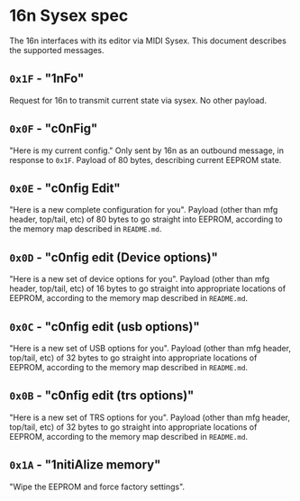 # 16n Sysex spec

The 16n interfaces with its editor via MIDI Sysex. This document describes the supported messages.

## `0x1F` - "1nFo"

Request for 16n to transmit current state via sysex. No other payload.

## `0x0F` - "c0nFig"

"Here is my current config." Only sent by 16n as an outbound message, in response to `0x1F`. Payload of 80 bytes, describing current EEPROM state.

## `0x0E` - "c0nfig Edit"

"Here is a new complete configuration for you". Payload (other than mfg header, top/tail, etc) of 80 bytes to go straight into EEPROM, according to the memory map described in `README.md`.

## `0x0D` - "c0nfig edit (Device options)"

"Here is a new set of device options for you". Payload (other than mfg header, top/tail, etc) of 16 bytes to go straight into appropriate locations of EEPROM, according to the memory map described in `README.md`.

## `0x0C` - "c0nfig edit (usb options)"

"Here is a new set of USB options for you". Payload (other than mfg header, top/tail, etc) of 32 bytes to go straight into appropriate locations of EEPROM, according to the memory map described in `README.md`.

## `0x0B` - "c0nfig edit (trs options)"

"Here is a new set of TRS options for you". Payload (other than mfg header, top/tail, etc) of 32 bytes to go straight into appropriate locations of EEPROM, according to the memory map described in `README.md`.

## `0x1A` - "1nitiAlize memory"

"Wipe the EEPROM and force factory settings". 
